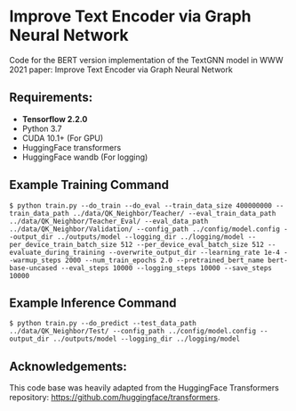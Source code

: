 # Improve Text Encoder via Graph Neural Network
Code for the BERT version implementation of the TextGNN model in WWW 2021 paper: Improve Text Encoder via Graph Neural Network


## Requirements: 
* **Tensorflow 2.2.0**
* Python 3.7
* CUDA 10.1+ (For GPU)
* HuggingFace transformers
* HuggingFace wandb (For logging)

## Example Training Command
	$ python train.py --do_train --do_eval --train_data_size 400000000 --train_data_path ../data/QK_Neighbor/Teacher/ --eval_train_data_path ../data/QK_Neighbor/Teacher_Eval/ --eval_data_path ../data/QK_Neighbor/Validation/ --config_path ../config/model.config --output_dir ../outputs/model --logging_dir ../logging/model --per_device_train_batch_size 512 --per_device_eval_batch_size 512 --evaluate_during_training --overwrite_output_dir --learning_rate 1e-4 --warmup_steps 2000 --num_train_epochs 2.0 --pretrained_bert_name bert-base-uncased --eval_steps 10000 --logging_steps 10000 --save_steps 10000

## Example Inference Command
	$ python train.py --do_predict --test_data_path ../data/QK_Neighbor/Test/ --config_path ../config/model.config --output_dir ../outputs/model --logging_dir ../logging/model

## Acknowledgements:
This code base was heavily adapted from the HuggingFace Transformers repository: https://github.com/huggingface/transformers.
